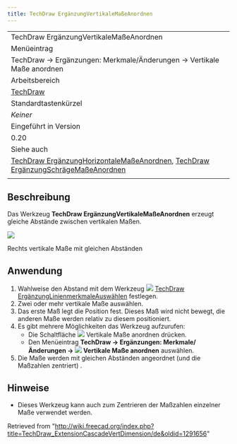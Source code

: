 ```yaml
---
title: TechDraw ErgänzungVertikaleMaßeAnordnen
---
```


|                                                                                                                                                                                                                                                                              |
| ---------------------------------------------------------------------------------------------------------------------------------------------------------------------------------------------------------------------------------------------------------------------------- |
| TechDraw ErgänzungVertikaleMaßeAnordnen                                                                                                                                                                                                                                      |
| Menüeintrag                                                                                                                                                                                                                                                                  |
| TechDraw → Ergänzungen: Merkmale/Änderungen → Vertikale Maße anordnen                                                                                                                                                                                                        |
| Arbeitsbereich                                                                                                                                                                                                                                                               |
| [TechDraw](/TechDraw_Workbench/de "TechDraw Workbench/de")                                                                                                                                                                                                                   |
| Standardtastenkürzel                                                                                                                                                                                                                                                         |
| _Keiner_                                                                                                                                                                                                                                                                     |
| Eingeführt in Version                                                                                                                                                                                                                                                        |
| 0.20                                                                                                                                                                                                                                                                         |
| Siehe auch                                                                                                                                                                                                                                                                   |
| [TechDraw ErgänzungHorizontaleMaßeAnordnen](/TechDraw_ExtensionCascadeHorizDimension/de "TechDraw ExtensionCascadeHorizDimension/de"), [TechDraw ErgänzungSchrägeMaßeAnordnen](/TechDraw_ExtensionCascadeObliqueDimension/de "TechDraw ExtensionCascadeObliqueDimension/de") |
|                                                                                                                                                                                                                                                                              |

## Beschreibung

Das Werkzeug **TechDraw ErgänzungVertikaleMaßeAnordnen** erzeugt gleiche Abstände zwischen vertikalen Maßen.

![](/images/TechDraw_ExtensionCascadeVertDimensionExample.png)

Rechts vertikale Maße mit gleichen Abständen

## Anwendung

1. Wahlweise den Abstand mit dem Werkzeug ![](/images/TechDraw_ExtensionSelectLineAttributes.svg) [TechDraw ErgänzungLinienmerkmaleAuswählen](/TechDraw_ExtensionSelectLineAttributes/de "TechDraw ExtensionSelectLineAttributes/de") festlegen.
2. Zwei oder mehr vertikale Maße auswählen.
3. Das erste Maß legt die Position fest. Dieses Maß wird nicht bewegt, die anderen Maße werden relativ zu diesem positioniert.
4. Es gibt mehrere Möglichkeiten das Werkzeug aufzurufen:
   - Die Schaltfläche ![](/images/TechDraw_ExtensionCascadeVertDimension.svg) Vertikale Maße anordnen drücken.
   - Den Menüeintrag **TechDraw → Ergänzungen: Merkmale/Änderungen → ![](/images/TechDraw_ExtensionCascadeVertDimension.svg) Vertikale Maße anordnen** auswählen.
5. Die Maße werden mit gleichen Abständen angeordnet (und die Maßzahlen zentriert) .

## Hinweise

- Dieses Werkzeug kann auch zum Zentrieren der Maßzahlen einzelner Maße verwendet werden.

Retrieved from "<http://wiki.freecad.org/index.php?title=TechDraw_ExtensionCascadeVertDimension/de&oldid=1291656>"
